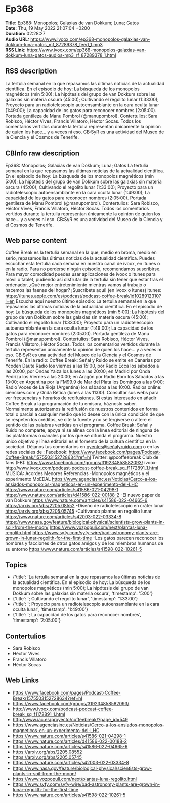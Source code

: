 # Ep368  
**Title:** Ep368: Monopolos; Galaxias de van Dokkum; Luna; Gatos  
**Date:** Thu, 19 May 2022 21:07:04 +0200  
**Duration:** 02:28:27  
**Audio URL:** https://www.ivoox.com/ep368-monopolos-galaxias-van-dokkum-luna-gatos_mf_87289378_feed_1.mp3  
**RSS Link:** https://www.ivoox.com/ep368-monopolos-galaxias-van-dokkum-luna-gatos-audios-mp3_rf_87289378_1.html  

## RSS description
La tertulia semanal en la que repasamos las últimas noticias de la actualidad científica. En el episodio de hoy: La búsqueda de los monopolos magnéticos (min 5:00); La hipótesis del grupo de van Dokkum sobre las galaxias sin materia oscura (45:00); Cultivando el regolito lunar (1:33:00); Proyecto para un radiotelescopio autoensamblante en la cara oculta lunar (1:49:00); La capacidad de los gatos para reconocer nombres (2:05:00). Portada gentileza de Manu Pombrol (@manupombrol). Contertulios: Sara Robisco, Héctor Vives, Francis Villatoro, Héctor Socas. Todos los comentarios vertidos durante la tertulia representan únicamente la opinión de quien los hace... y a veces ni eso. CB:SyR es una actividad del Museo de la Ciencia y el Cosmos de Tenerife.

## CBInfo raw description
Ep368: Monopolos; Galaxias de van Dokkum; Luna; Gatos
La tertulia semanal en la que repasamos las últimas noticias de la actualidad científica. En el episodio de hoy: La búsqueda de los monopolos magnéticos (min 5:00); La hipótesis del grupo de van Dokkum sobre las galaxias sin materia oscura (45:00); Cultivando el regolito lunar (1:33:00); Proyecto para un radiotelescopio autoensamblante en la cara oculta lunar (1:49:00); La capacidad de los gatos para reconocer nombres (2:05:00). Portada gentileza de Manu Pombrol (@manupombrol). Contertulios: Sara Robisco, Héctor Vives, Francis Villatoro, Héctor Socas. Todos los comentarios vertidos durante la tertulia representan únicamente la opinión de quien los hace... y a veces ni eso. CB:SyR es una actividad del Museo de la Ciencia y el Cosmos de Tenerife.


## Web parse content
Coffee Break es la tertulia semanal en la que, medio en broma, medio en serio, repasamos las últimas noticias de la actualidad científica. Puedes escuchar esta tertulia cada semana en nuestro canal de ivoox, en itunes o en la radio. Para no perderse ningún episodio, recomendamos suscribirse. Para mayor comodidad puedes usar aplicaciones de ivoox o itunes para móvil o tablet, pudiendo así disfrutar de la tertulia sin tener que estar tras el ordenador. ¿Qué mejor entretenimiento mientras vamos al trabajo o hacemos las faenas del hogar? ¡Suscríbete aquí! (en ivoox o itunes) itunes: https://itunes.apple.com/es/podcast/podcast-coffee-break/id1028912310?l=en Escucha aquí nuestro último episodio: La tertulia semanal en la que repasamos las últimas noticias de la actualidad científica. En el episodio de hoy: La búsqueda de los monopolos magnéticos (min 5:00); La hipótesis del grupo de van Dokkum sobre las galaxias sin materia oscura (45:00); Cultivando el regolito lunar (1:33:00); Proyecto para un radiotelescopio autoensamblante en la cara oculta lunar (1:49:00); La capacidad de los gatos para reconocer nombres (2:05:00). Portada gentileza de Manu Pombrol (@manupombrol). Contertulios: Sara Robisco, Héctor Vives, Francis Villatoro, Héctor Socas. Todos los comentarios vertidos durante la tertulia representan únicamente la opinión de quien los hace… y a veces ni eso. CB:SyR es una actividad del Museo de la Ciencia y el Cosmos de Tenerife. En la radio: Coffee Break: Señal y Ruido se emite en Canarias por Ycoden Daute Radio los viernes a las 15:00, por Radio Ecca los sábados a las 20:00, por Ondas Yaiza los lunes a las 20:00; en Madrid por Onda Pedriza los Viernes a las 20:00; en Aragón por Radio Ebro los Sábados a las 13:00; en Argentina por la FM99.9 de Mar del Plata los Domingos a las 9:00; Radio Voces de La Rioja (Argentina) los sábados a las 10:00. Radios online: cienciaes.com y Onda Bética (lunes a las 11:00). Consultar sus webs para ver frecuencias y horarios de redifusiones. Si estás interesado en añadir Coffee Break a la programación de tu emisora, háznoslo saber. Normalmente autorizamos la redifusión de nuestros contenidos en forma total o parcial a cualquier medio que lo desee con la única condición de que se respeten los créditos, se cite la fuente y no se tergiverse o altere el sentido de las palabras vertidas en el programa. Coffee Break: Señal y Ruido no comparte, apoya ni se alinea con la línea editorial de ninguna de las plataformas o canales por los que se difunda el programa. Nuestro único objetivo y línea editorial es el fomento de la cultura científica en la sociedad. Déjanos tus comentarios en oyentes@señalyruido.com o en las redes sociales de : Facebook: https://www.facebook.com/pages/Podcast-Coffee-Break/1575503152728634?ref=hl Twitter: @pcoffeebreak Club de fans (FB): https://www.facebook.com/groups/319234858582093/ ivoox: http://www.ivoox.com/podcast-podcast-coffee-break_sq_f1172891_1.html MÚSICA: Acordes Menores Referencias -Monopolos magnéticos y el experimento MoEDAL https://www.agenciasinc.es/Noticias/Cerco-a-los-ansiados-monopolos-magneticos-en-un-experimento-del-LHC https://www.nature.com/articles/s41586-021-04298-1 https://www.nature.com/articles/d41586-022-00188-2 -El nuevo paper de van Dokkum https://www.nature.com/articles/s41586-022-04665-6 https://arxiv.org/abs/2205.08552 -Diseño de radiotelescopio en cráter lunar https://arxiv.org/abs/2205.05745 -Cultivando plantas en regolito lunar https://www.nature.com/articles/s42003-022-03334-8 https://www.nasa.gov/feature/biological-physical/scientists-grow-plants-in-soil-from-the-moon/ https://www.vozpopuli.com/next/plantas-luna-regolito.html https://www.syfy.com/syfy-wire/bad-astronomy-plants-are-grown-in-lunar-regolith-for-the-first-time -Los gatos parecen reconocer los nombres y facciones de otros gatos amigos y de los miembros humanos de su entorno https://www.nature.com/articles/s41598-022-10261-5

## Topics
- {'title': 'La tertulia semanal en la que repasamos las últimas noticias de la actualidad científica. En el episodio de hoy: La búsqueda de los monopolos magnéticos (min 5:00); La hipótesis del grupo de van Dokkum sobre las galaxias sin materia oscura', 'timestamp': '5:00'}
- {'title': '; Cultivando el regolito lunar', 'timestamp': '1:33:00'}
- {'title': '; Proyecto para un radiotelescopio autoensamblante en la cara oculta lunar', 'timestamp': '1:49:00'}
- {'title': '; La capacidad de los gatos para reconocer nombres', 'timestamp': '2:05:00'}
## Contertulios
- Sara Robisco
- Héctor Vives
- Francis Villatoro
- Héctor Socas
## Web Links
- https://www.facebook.com/pages/Podcast-Coffee-Break/1575503152728634?ref=hl
- https://www.facebook.com/groups/319234858582093/
- http://www.ivoox.com/podcast-podcast-coffee-break_sq_f1172891_1.html
- http://www.iac.es/proyecto/coffeebreak/?page_id=549
- https://www.agenciasinc.es/Noticias/Cerco-a-los-ansiados-monopolos-magneticos-en-un-experimento-del-LHC
- https://www.nature.com/articles/s41586-021-04298-1
- https://www.nature.com/articles/d41586-022-00188-2
- https://www.nature.com/articles/s41586-022-04665-6
- https://arxiv.org/abs/2205.08552
- https://arxiv.org/abs/2205.05745
- https://www.nature.com/articles/s42003-022-03334-8
- https://www.nasa.gov/feature/biological-physical/scientists-grow-plants-in-soil-from-the-moon/
- https://www.vozpopuli.com/next/plantas-luna-regolito.html
- https://www.syfy.com/syfy-wire/bad-astronomy-plants-are-grown-in-lunar-regolith-for-the-first-time
- https://www.nature.com/articles/s41598-022-10261-5